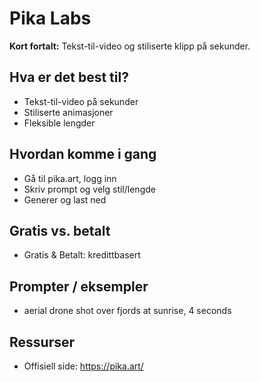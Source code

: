 # Pika Labs

**Kort fortalt:** Tekst-til-video og stiliserte klipp på sekunder.

## Hva er det best til?
- Tekst-til-video på sekunder
- Stiliserte animasjoner
- Fleksible lengder

## Hvordan komme i gang
- Gå til pika.art, logg inn
- Skriv prompt og velg stil/lengde
- Generer og last ned

## Gratis vs. betalt
- Gratis & Betalt: kredittbasert

## Prompter / eksempler
- aerial drone shot over fjords at sunrise, 4 seconds

## Ressurser
- Offisiell side: https://pika.art/
